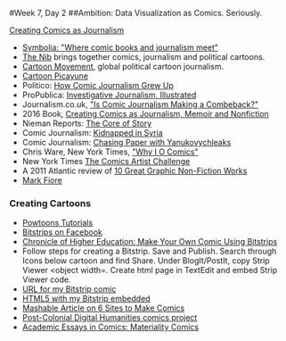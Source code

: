 #Week 7, Day 2
##Ambition: Data Visualization as Comics. Seriously.

[Creating Comics as Journalism](http://ecx.images-amazon.com/images/I/611vzOTWWkL._SX397_BO1,204,203,200_.jpg)
- [Symbolia: "Where comic books and journalism meet"](http://www.symboliamag.com/)
- [The Nib](https://thenib.com/about) brings together comics, journalism and political cartoons.
- [Cartoon Movement](http://www.cartoonmovement.com/), global political cartoon journalism.
- [Cartoon Picayune](http://www.cartoonpicayune.com/)
- Politico: [How Comic Journalism Grew Up](http://www.politico.eu/article/how-comic-journalism-grew-up/)
- ProPublica: [Investigative Journalism, Illustrated](http://www.propublica.org/article/investigative-journalism-illustrated-a-qa-with-level-14-creators)
- Journalism.co.uk, ["Is Comic Journalism Making a Combeback?"](https://www.journalism.co.uk/news/is-comics-journalism-making-a-comeback-/s2/a566260/)
- 2016 Book, [Creating Comics as Journalism, Memoir and Nonfiction](http://www.amazon.com/Creating-Comics-Journalism-Memoir-Nonfiction-ebook/dp/B016C0KVGE/ref=sr_1_1?s=books&ie=UTF8&qid=1457910272&sr=1-1&keywords=creating+comics+as+journalism+memoir+and+nonfiction)
- Nieman Reports: [The Core of Story](http://niemanreports.org/articles/the-core-of-story/)
- Comic Journalism: [Kidnapped in Syria](http://narrative.ly/meet-the-press/kidnapped-in-syria/)
- Comic Journalism: [Chasing Paper with Yanukovychleaks](http://niemanreports.org/articles/chasing-paper-with-yanukovychleaks/)
- Chris Ware, New York Times, ["Why I O Comics"](http://www.nytimes.com/interactive/2014/07/17/books/review/18ware.html?_r=0)
- New York Times [The Comics Artist Challenge](http://www.nytimes.com/interactive/2015/10/12/books/review/18roundup.html)
- A 2011 Atlantic review of [10 Great Graphic Non-Fiction Works](http://www.theatlantic.com/entertainment/archive/2011/08/comic-books-as-journalism-10-masterpieces-of-graphic-nonfiction/243351/)
- [Mark Fiore](https://www.markfiore.com/)

### Creating Cartoons
- [Powtoons Tutorials](https://www.powtoon.com/tutorials/)
- [Bitstrips on Facebook](https://www.facebook.com/games/bitstrips/)
- [Chronicle of Higher Education: Make Your Own Comic Using Bitstrips](http://chronicle.com/blogs/profhacker/make-your-own-comic-strip-using-bitstrips-for-projects-or-assignments/51571)
- Follow steps for creating a Bitstrip. Save and Publish. Search through Icons below cartoon and find Share. Under BlogIt/PostIt, copy Strip Viewer <object width=. Create html page in TextEdit and embed Strip Viewer code.
- [URL for my Bitstrip comic](http://bitstrips.com/r/HGSNK)
- [HTML5 with my Bitstrip embedded](http://jacklule.github.io/pages/Bitstrips.html)
- [Mashable Article on 6 Sites to Make Comics](http://mashable.com/2010/10/24/create-your-own-comics/#XxheoAnehPq5)
- [Post-Colonial Digital Humanities comics project](http://dhpoco.tumblr.com/tagged/comics)
- [Academic Essays in Comics: Materiality Comics](http://www.digitalhumanities.org/dhq/vol/9/4/000212/resources/pdf/000212.pdf)

